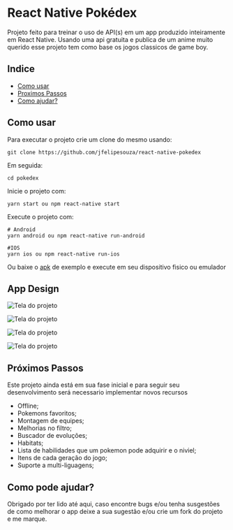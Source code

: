 # React Native Pokédex

Projeto feito para treinar o uso de API(s) em um app produzido inteiramente em React Native. Usando uma api gratuita e publica de um anime muito querido esse projeto tem como base os jogos classicos de game boy.

## Indice

- <a href='#use'>Como usar</a>
- <a href='#next'> Proximos Passos</a>
- <a href='#help'> Como ajudar?</a>

<div id='use' >

## Como usar

Para executar o projeto crie um clone do mesmo usando:

```
git clone https://github.com/jfelipesouza/react-native-pokedex
```

Em seguida:

```
cd pokedex
```

Inicie o projeto com:

```
yarn start ou npm react-native start
```

Execute o projeto com:

```
# Android
yarn android ou npm react-native run-android

#IOS
yarn ios ou npm react-native run-ios
```
Ou baixe o <a href='https://github.com/jfelipesouza/react-native-pokedex/blob/main/example/app-universal-release.apk?raw=true'>apk</a> de exemplo e execute em seu dispositivo fisico ou emulador


</div>

## App Design

![Tela do projeto](/example/image1.png "Tela de entrada")

![Tela do projeto](/example/image2.png "Tela principal")

![Tela do projeto](/example/image3.png "Descrição e informações do pokemon")


![Tela do projeto](/example/image4.png "Descrição e informações do pokemon")


<div id='next'>

## Próximos Passos

Este projeto ainda está em sua fase inicial e para seguir seu desenvolvimento será necessario implementar novos recursos

- Offline;
- Pokemons favoritos;
- Montagem de equipes;
- Melhorias no filtro;
- Buscador de evoluções;
- Habitats;
- Lista de habilidades que um pokemon pode adquirir e o niviel;
- Itens de cada geração do jogo;
- Suporte a multi-liguagens;

</div>

<div id='help'>

## Como pode ajudar?

Obrigado por ter lido até aqui, caso encontre bugs e/ou tenha susgestões de como melhorar o app deixe a sua sugestão e/ou crie um fork do projeto e me marque.

</div>
